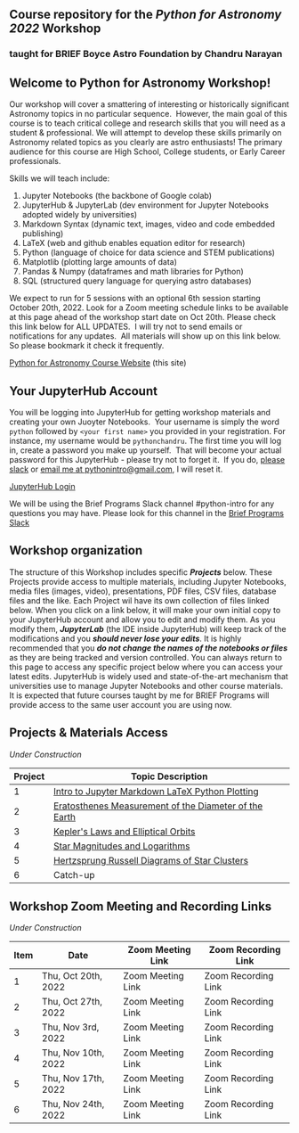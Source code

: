 ## Course repository for the ***Python for Astronomy 2022*** Workshop 
### taught for BRIEF Boyce Astro Foundation by Chandru Narayan

## Welcome to Python for Astronomy Workshop! 
Our workshop will cover a smattering of interesting or historically significant Astronomy topics in no particular sequence.  However, the main goal of this course is to teach critical college and research skills that you will need as a student & professional. We will attempt to develop these skills primarily on Astronomy related topics as you clearly are astro enthusiasts!  The primary audience for this course are High School, College students, or Early Career professionals. 

Skills we will teach include:
1. Jupyter Notebooks (the backbone of Google colab)
1. JupyterHub & JupyterLab (dev environment for Jupyter Notebooks adopted widely by universities)
1. Markdown Syntax (dynamic text, images, video and code embedded publishing)
1. LaTeX (web and github enables equation editor for research)
1. Python (language of choice for data science and STEM publications)
1. Matplotlib (plotting large amounts of data)
1. Pandas & Numpy (dataframes and math libraries for Python)
1. SQL (structured query language for querying astro databases)

We expect to run for 5 sessions with an optional 6th session starting October 20th, 2022. Look for a Zoom meeting schedule links to be available at this page ahead of the workshop start date on Oct 20th. Please check this link below for ALL UPDATES.  I will try not to send emails or notifications for any updates.  All materials will show up on this link below.  So please bookmark it check it frequently. 

[Python for Astronomy Course Website](http://drunarayan.github.io/python4astronomy)  (this site)

## Your JupyterHub Account
You will be logging into JupyterHub for getting workshop materials and creating your own Juoyter Notebooks.  Your username is simply the word ```python``` followed by ```<your first name>``` you provided in your registration. For instance, my username would be ```pythonchandru```. The first time you will log in, create a password you make up yourself.  That will become your actual password for this JupyterHub - please try not to forget it.  If you do, [please slack](https://briefprograms.slack.com/archives/C037H58JUV6) or [email me at pythonintro@gmail.com](email://pythonintro@gmail.com), I will reset it.

[JupyterHub Login](https://bushastrolab.com/hub/login)

We will be using the Brief Programs Slack channel #python-intro for any questions you may have. Please look for this channel in the [Brief Programs Slack](https://briefprograms.slack.com/archives/C037H58JUV6)

## Workshop organization
The structure of this Workshop includes specific ***Projects*** below.  These Projects provide access to multiple materials, including Jupyter Notebooks, media files (images, video), presentations, PDF files, CSV files, database files and the like.  Each Project wil have its own collection of files linked below.  When you click on a link below, it will make your own initial copy to your JupyterHub account and allow you to edit and modify them.  As you modify them, ***JupyterLab*** (the IDE inside JupyterHub) will keep track of the modifications and you ***should never lose your edits***.  It is highly recommended that you ***do not change the names of the notebooks or files*** as they are being tracked and version controlled. You can always return to this page to access any specific project below where you can access your latest edits.  JupyterHub is widely used and state-of-the-art mechanism that universities use to manage Jupyter Notebooks and other course materials.  It is expected that future courses taught by me for BRIEF Programs will provide access to the same user account you are using now.

## Projects & Materials Access 
*Under Construction*

Project|Topic Description
---|---
1|<a href="https://drunarayan.github.io/python4astronomy/intro_jupyter_python" target="_blank">Intro to Jupyter Markdown LaTeX Python Plotting</a>
2|<a href="https://drunarayan.github.io/python4astronomy/dia_of_earth" target="_blank">Eratosthenes Measurement of the Diameter of the Earth</a>
3|<a href="https://drunarayan.github.io/python4astronomy/keplerian_orbits" target="_blank">Kepler's Laws and Elliptical Orbits</a>
4|<a href="https://drunarayan.github.io/python4astronomy/star_magnitudes" target="_blank">Star Magnitudes and Logarithms</a>
5|<a href="https://drunarayan.github.io/python4astronomy/cluster_hrd" target="_blank">Hertzsprung Russell Diagrams of Star Clusters</a>
6|Catch-up

## Workshop Zoom Meeting and Recording Links 
*Under Construction*

Item|Date|Zoom Meeting Link|Zoom Recording Link
---|---|---|---
1|Thu, Oct 20th, 2022|Zoom Meeting Link|Zoom Recording Link
2|Thu, Oct 27th, 2022|Zoom Meeting Link|Zoom Recording Link
3|Thu, Nov 3rd, 2022|Zoom Meeting Link|Zoom Recording Link
4|Thu, Nov 10th, 2022|Zoom Meeting Link|Zoom Recording Link
5|Thu, Nov 17th, 2022|Zoom Meeting Link|Zoom Recording Link
6|Thu, Nov 24th, 2022|Zoom Meeting Link|Zoom Recording Link
